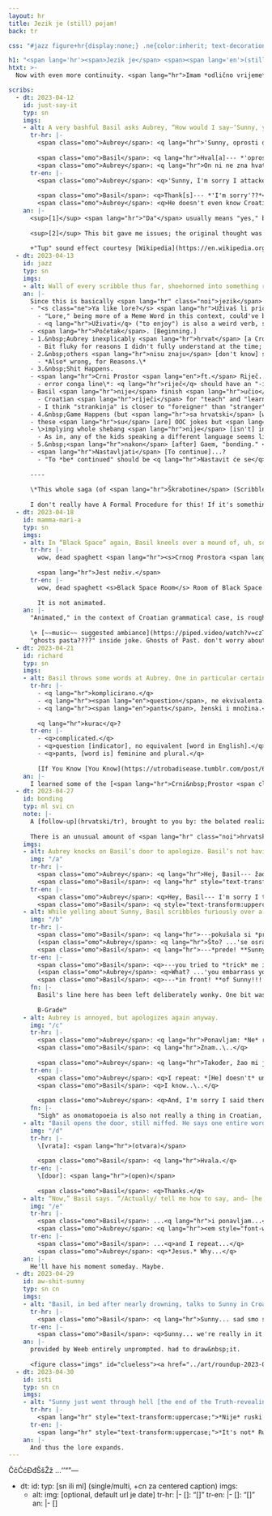 ```yaml
---
layout: hr
title: Jezik je (still) pojam!
back: tr

css: "#jazz figure+hr{display:none;} .ne{color:inherit; text-decoration-thickness:initial} .svi{background:#7c7b79; color:#e2ecdd;} .svi h2{color:#cbbfa2;} p+ul{margin:.25em 0 0 1em;} li ul{font-size:.85em; margin-bottom:.15em;} figcaption ul{list-style-type:none; margin-left:2em;} .svi ::selection{background:#5b5a58;} article{overflow:auto;} #clueless{margin:2em 0 -.5em 0; color:#b1b3ba;} #clueless img{max-width:400px;} #clueless figcaption p{margin:0; font-size:.85em;} #tense figcaption{text-transform:uppercase;} #tense em{font-weight:bold;} #tense .tr-en em{font-style:normal;} @media only screen and (min-width:600px){figcaption ul{margin-left:.5em;}}"

h1: "<span lang='hr'><span>Jezik je</span> <span><span lang='en'>(still)</span> pojam!</span></span>"
htxt: >-
  Now with even more continuity. <span lang="hr">Imam *odlično vrijeme*.</span>

scribs:
  - dt: 2023-04-12
    id: just-say-it
    typ: sn
    imgs:
    - alt: A very bashful Basil asks Aubrey, “How would I say—‘Sunny, you’re my entire world! I love you so much!’ Aubrey stares at him, then answers. Basil recognizes a word, and not for the better; Aubrey bonks him on the head, muttering.”
      tr-hr: |-
        <span class="omo">Aubrey</span>: <q lang="hr">'Sunny, oprosti da<sup>[1]</sup> sam napao tvoje oko. Nešto nije u redu sa mnom.'</q>
        
        <span class="omo">Basil</span>: <q lang="hr">Hval[a]--- *'oprosti'??*</q>  
        <span class="omo">Aubrey</span>: <q lang="hr">On ni ne zna hvatski..\..</q>
      tr-en: |-
        <span class="omo">Aubrey</span>: <q>'Sunny, I'm sorry I attacked your eye. There's something wrong with me.'</q><sup>[2]</sup>
        
        <span class="omo">Basil</span>: <q>Thank[s]--- *'I'm sorry'??*</q>  
        <span class="omo">Aubrey</span>: <q>He doesn't even know Croatian..\..</q>
    an: |-
      <sup>[1]</sup> <span lang="hr">"Da"</span> usually means "yes," but in this *specific* context it also means "that": If it's used in an independent clause (e.g. "Sorry <u>that I attacked your eye</u>"), then <span lang="hr">"da"</span> as "that" checks out; unlike in English, the "<span lang="hr">da</span>/that" isn't dropped. Otherwise (e.g. "Sorry for attacking your eye"), no dice.
      
      <sup>[2]</sup> This bit gave me issues; the original thought was "I have problems," and after I ran around in a small circle trying to pinpoint a more specific word for "problems," Weeb nudged me back to a 1:1 translation. (Alternatives: "I have issues," "I am dysfunctional/mentally&nbsp;ill," "I am unwell." General sentiment of "I'm fucked&nbsp;up [but not phrased in an overly clinical or serious way]." "There's something wrong with me" sounded a bit harsh in English but ¯\\\_(&nbsp;:V&nbsp;)_/¯, I do not have enough cultural context for a better phrasing!)
      
      +"Tup" sound effect courtesy [Wikipedia](https://en.wikipedia.org/wiki/Cross-linguistic_onomatopoeias#Dull_strike).
  - dt: 2023-04-13
    id: jazz
    typ: sn
    imgs:
    - alt: Wall of every scribble thus far, shoehorned into something resembling a chronology.
    an: |-
      Since this is basically <span lang="hr" class="noi">jezik</span> pingpong, here's the whole thing in one go:
      - "<s class="ne">Ya like lore?</s> <span lang="hr">Uživaš li priča?</span>" [attempted "Do you enjoy story?"]
        - "Lore," being more of a Meme Word in this context, could've been used untranslated.
        - <q lang="hr">Uživati</q> ("to enjoy") is also a weird verb, so this is also wrong on a few other levels I don't *quite* grok yet.
      - <span lang="hr">Početak</span>. [Beginning.]
      - 1.&nbsp;Aubrey inexplicably <span lang="hr">hrvat</span> [a Croat], <span lang="hr">učio</span> [teaches] Basil (some) <span lang="hr">hrvatski</span> [Croatian]...
        - Bit fluky for reasons I didn't fully understand at the time; should be <q lang="hr">hrvatica</q> (Croatian person, but female; distinction is necessary here, unlike English), <q lang="hr">učila je</q> (she taught), wrong grammatical case....\*
      - 2.&nbsp;others <span lang="hr">nisu znaju</span> [don't know] shit tho (otherwise canon as normal)
        - *Also* wrong, for Reasons.\*
      - 3.&nbsp;Shit Happens.
      - <span lang="hr">Crni Prostor <span lang="en">ft.</span> Riječ... Zbu[n]jenog?</span> [Black Space ft. Words of... Confusion?]
        - error conga line\*: <q lang="hr">riječ</q> should have an "-i" at the end to indicate a plural (<q lang="hr">riječi</q>). wrote "confusing," not "confusion," and there's a missing letter. also wrong ending in general, for yet-unknown grammar reasons
      - Basil <span lang="hr">nije</span> finish <span lang="hr">učio</span> [doesn't finish learning] <span lang="hr">i je</span> [and is] haunted by, uh. <span lang="hr">Strankinja</span>?? [Stranger, fem]
        - Croatian <span lang="hr">riječi</span> for "teach" and "learn" are the same.
        - I think "strankinja" is closer to "foreigner" than "stranger" but, far as I could find, the <span lang="hr" class="noi">hrvatski riječ</span> makes no distinction.
      - 4.&nbsp;Game Happens (but <span lang="hr">sa hrvatski</span> [with Croatian])
      - these <span lang="hr">su</span> [are] OOC jokes but <span lang="hr">zašto <em style="text-transform:uppercase;font-weight:normal;">ne</em></span> [why <em style="text-transform:uppercase;font-style:normal;">not</em>] count them ¯\\\_(ツ)_/¯
      - \>implying whole shebang <span lang="hr">nije</span> [isn't] inherently OOC
        - As in, any of the kids speaking a different language seems like the kind of thing that would've come up if canon, especially because there's at least [one Designated Foreign NPC](https://omori.fandom.com/wiki/OTHERMART_LADY#TRIVIA). I fucking love the idea, though.
      - 5.&nbsp;<span lang="hr">nakon</span> [after] Gaem, "bonding." <span lang="hr">ili nešto</span> [or something]
      - <span lang="hr">Nastavljati</span> [To continue]...?
        - "To *be* continued" should be <q lang="hr">Nastavit će se</q> (<span lang="hr" class="noi">hvala</span> Weeb!)\*
      
      ----
      
      \*This whole saga (of <span lang="hr">Škrabotine</span> (Scribbles) in general, not just this one) is a time capsule of what I did/n't know at the time tbh. Like, as of writing (May&nbsp;1) I can independently spot some issues in the older doodles---<q lang="hr">što **li** [behind door],</q> unnecessary/redundant pronouns, case and tense shenanigans..\.. Also, while I'm not keeping track, a *majority* of these Škbrabotine have been edited between initial drawing and the upload that goes live.
      
      I don't really have A Formal Procedure for this! If it's something I messed up despite knowledge I had at the time, I'll probably change it, or at least make a note of it for publication here later. (With this one *specifically,* I've just learned A Lot over the past >couple weeks!) But retroactively, I'm probably not gonna touch either art or writing, because that way a neverending ouroboros of self-correction lies.
  - dt: 2023-04-18
    id: mamma-mari-a
    typ: sn
    imgs:
    - alt: In “Black Space” again, Basil kneels over a mound of, uh, something round and stringy, with a fork sticking out. Captioned, among other text, “Ghosts(a) Past(a) LOL”
      tr-hr: |-
        wow, dead spaghett <span lang="hr"><s>Crnog Prostora <span lang="en">room</span></s> <span lang="en">Room</span> Crnog Prostora...</span>
        
        <span lang="hr">Jest neživ.</span>
      tr-en: |-
        wow, dead spaghett <s>Black Space Room</s> Room of Black Space...
        
        It is not animated.
    an: |-
      "Animated," in the context of Croatian grammatical case, is roughly equivalent to "alive"---except it also applies to dead people and ghosts.
      
      \+ [~~music~~ suggested ambiance](https://piped.video/watch?v=czTksCF6X8Y).  
      "ghosts pasta????" inside joke. Ghosts of Past. don't worry about&nbsp;it
  - dt: 2023-04-21
    id: richard
    typ: sn
    imgs:
    - alt: Basil throws some words at Aubrey. One in particular certainly gets her attention.
      tr-hr: |-
        - <q lang="hr">komplicirano.</q>
        - <q lang="hr"><span lang="en">question</span>, ne ekvivalenta.</q>
        - <q lang="hr"><span lang="en">pants</span>, ženski i množina.</q>
        
        <q lang="hr">kurac</q>?
      tr-en: |-
        - <q>complicated.</q>
        - <q>question [indicator], no equivalent [word in English].</q>
        - <q>pants, [word is] feminine and plural.</q>
        
        [If You Know [You Know](https://utrobadisease.tumblr.com/post/639581289868099584/wuffleton-puniper-does-anybody-have-that-one/amp).]
    an: |-
      I learned some of the [<span lang="hr">Crni&nbsp;Prostor <span class="noi">riječi</span></span>](../hrvatski#crni-prostor). I handwrote each and every one, in that <span lang="hr" class="noi">Škrabotina</span>, no less than six times.
  - dt: 2023-04-27
    id: bonding
    typ: ml svi cn
    note: |-
      A [follow-up](hrvatski/tr), brought to you by: the belated realization that Croatian has different words for playing different things, and characters' reactions being very much not synonymous with mine.
        
      There is an unusual amount of <span lang="hr" class="noi">hrvatski</span> in this one because I was partway through the second line's translation, realized it was Basil talking and could thus be more English, but didn't want to *not* use what I had (even though it ended up being mostly off). It's Characterization, <span lang="hr" class="noi">ili nešto</span>.
    imgs:
    - alt: Aubrey knocks on Basil’s door to apologize. Basil’s not having it.
      img: "/a"
      tr-hr: |-
        <span class="omo">Aubrey</span>: <q lang="hr">Hej, Basil--- žao mi je da sam ti rekla netočnu riječ za *sviranje* glazbenog instrumenta.</q>
        <span class="omo">Basil</span>: <q lang="hr" style="text-transform:uppercase;">**Također---**</q>
      tr-en: |-
        <span class="omo">Aubrey</span>: <q>Hey, Basil--- I'm sorry I told you the wrong word for <i>playing</i> a musical instrument.</q>  
        <span class="omo">Basil</span>: <q style="text-transform:uppercase;">**Also---**</q>
    - alt: While yelling about Sunny, Basil scribbles furiously over a language notebook. One word from the anime power-up sentence is wrong; over a perfectly nice caption about how impessed Sunny would be, Basil writes, “Why is Aubrey (still) so mean to me?!”
      img: "/b"
      tr-hr: |-
        <span class="omo">Basil</span>: <q lang="hr">---pokušala si *prevariti* me u vrijeđam sebe---</q>  
        (<span class="omo">Aubrey</span>: <q lang="hr">Što? ...'se osramoti[m]'---?</q>)  
        <span class="omo">Basil</span>: <q lang="hr">---*prede! **Sunnyem!!!!!***</q>
      tr-en: |-
        <span class="omo">Basil</span>: <q>---you tried to *trick* me into insulting myself---</q>  
        (<span class="omo">Aubrey</span>: <q>What? ...'you embarrass yoursel[f]'---?</q>)<sup>[see below]</sup>  
        <span class="omo">Basil</span>: <q>---*in front! **of Sunny!!!!!***</q>
      fn: |-
        Basil's line here has been left deliberately wonky. One bit was on purpose: <q lang="hr">sebe,</q> "myself," can be shortened as <q lang="hr">se,</q> which sounds more natural most of the time. The rest was less intended: "to trick into" is not a term in Croatian; likewise, "insult" isn't used in this context, and the phrase would be better translated as "embarrass myself."
        
        B-Grade™
    - alt: Aubrey is annoyed, but apologizes again anyway.
      img: "/c"
      tr-hr: |-
        <span class="omo">Aubrey</span>: <q lang="hr">Ponavljam: *Ne* razumije jezi[k]---</q>  
        <span class="omo">Basil</span>: <q lang="hr">Znam..\..</q>
        
        <span class="omo">Aubrey</span>: <q lang="hr">Također, žao mi je da sam rekla da nešto nije u redu s tobom.</q>
      tr-en: |-
        <span class="omo">Aubrey</span>: <q>I repeat: *[He] doesn't* understand [the] lang[uage]---</q>  
        <span class="omo">Basil</span>: <q>I know..\..</q>
        
        <span class="omo">Aubrey</span>: <q>And, I'm sorry I said there's something wrong with you.</q>
      fn: |-
        "Sigh" as onomatopoeia is also not really a thing in Croatian, so I just used the English version.
    - alt: "Basil opens the door, still miffed. He says one entire word:"
      img: "/d"
      tr-hr: |-
        \[vrata]: <span lang="hr">(otvara)</span>
        
        <span class="omo">Basil</span>: <q lang="hr">Hvala.</q>
      tr-en: |-
        \[door]: <span lang="hr">(open)</span>
        
        <span class="omo">Basil</span>: <q>Thanks.</q>
    - alt: “Now,” Basil says. “/Actually/ tell me how to say, and— [he echoes what Aubrey said earlier].” Aubrey is mildly exasparated; he’s holding a paper with a heart on it….
      img: "/e"
      tr-hr: |-
        <span class="omo">Basil</span>: ...<q lang="hr">i ponavljam...</q>  
        <span class="omo">Aubrey</span>: <q lang="hr"><em style="font-weight:normal;">Isuse.</em> Zašto...</q>
      tr-en: |-
        <span class="omo">Basil</span>: ...<q>and I repeat...</q>  
        <span class="omo">Aubrey</span>: <q>*Jesus.* Why...</q>
    an: |-
      He'll have his moment someday. Maybe.
  - dt: 2023-04-29
    id: aw-shit-sunny
    typ: sn cn
    imgs:
    - alt: "Basil, in bed after nearly drowning, talks to Sunny in Croatian. Kel whispers: “Psst. Why is Basil speaking Russian?”, which earns him a flat “/Kel./” from Hero."
      tr-hr: |-
        <span class="omo">Basil</span>: <q lang="hr">Sunny... sad smo stvarno u ovome...</q>
      tr-en: |-
        <span class="omo">Basil</span>: <q>Sunny... we're really in it now...</q>
    an: |-
      provided by Weeb entirely unprompted. had to draw&nbsp;it.
      
      <figure class="imgs" id="clueless"><a href="../art/roundup-2023-01"><img src="../assets/img/hr/awshi.png" alt="Older doodle of a sick-looking Basil in bed. In this one he says “aw shit sunny we’re really in it now” (and Kel, still, is clueless)." title="Older doodle of a sick-looking Basil in bed. In this one he says “aw shit sunny we’re really in it now” (and Kel, still, is clueless)."></a><figcaption><p>some things never change.</p></figcaption></figure>
  - dt: 2023-04-30
    id: isti
    typ: sn cn
    imgs:
    - alt: "Sunny just went through hell [the end of the Truth-revealing sequence]. He holds a polaroid. Written on the back is the following, signed by Basil (with a heart):"
      tr-hr: |-
        <span lang="hr" style="text-transform:uppercase;">*Nije* ruski!!!!</span>
      tr-en: |-
        <span lang="hr" style="text-transform:uppercase;">*It's not* Russian!!!!</span>
    an: |-
      And thus the lore expands.
---
```

ČčĆćĐđŠšŽž
…‘’“”—

  - dt: 
    id: 
    typ: [sn ili ml] (single/multi, +cn za centered caption)
    imgs:
    - alt: 
      img: [optional, default url je date]
      tr-hr: |-
        <span class="omo">[]</span>: <q lang="hr">[]</q>
      tr-en: |-
        <span class="omo">[]</span>: <q>[]</q>
    an: |-
      []